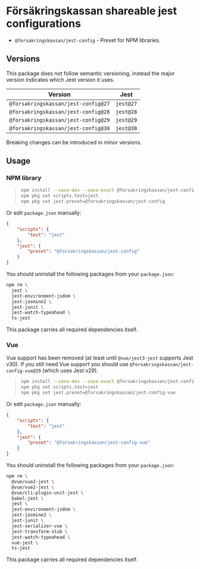 # Försäkringskassan shareable jest configurations

- `@forsakringskassan/jest-config` - Preset for NPM libraries.

## Versions

This package does not follow semantic versioning, instead the major version indicates which Jest version it uses.

| Version                             | Jest      |
| ----------------------------------- | --------- |
| `@forsakringskassan/jest-config@27` | `jest@27` |
| `@forsakringskassan/jest-config@28` | `jest@28` |
| `@forsakringskassan/jest-config@29` | `jest@29` |
| `@forsakringskassan/jest-config@30` | `jest@30` |

Breaking changes can be introduced in minor versions.

## Usage

### NPM library

> ```bash
> npm install --save-dev --save-exact @forsakringskassan/jest-config
> npm pkg set scripts.test=jest
> npm pkg set jest.preset=@forsakringskassan/jest-config
> ```

Or edit `package.json` manually:

```json
{
    "scripts": {
        "test": "jest"
    },
    "jest": {
        "preset": "@forsakringskassan/jest-config"
    }
}
```

You should uninstall the following packages from your `package.json`:

```bash
npm rm \
  jest \
  jest-environment-jsdom \
  jest-jasmine2 \
  jest-junit \
  jest-watch-typeahead \
  ts-jest
```

This package carries all required dependencies itself.

### Vue

Vue support has been removed (at least until `@vue/jest3-jest` supports Jest v30).
If you still need Vue support you should use `@forsakringskassan/jest-config-vue@29` (which uses Jest v29).

> ```bash
> npm install --save-dev --save-exact @forsakringskassan/jest-config-vue@29
> npm pkg set scripts.test=jest
> npm pkg set jest.preset=@forsakringskassan/jest-config-vue
> ```

Or edit `package.json` manually:

```json
{
    "scripts": {
        "test": "jest"
    },
    "jest": {
        "preset": "@forsakringskassan/jest-config-vue"
    }
}
```

You should uninstall the following packages from your `package.json`:

```bash
npm rm \
  @vue/vue2-jest \
  @vue/vue2-jest \
  @vue/cli-plugin-unit-jest \
  babel-jest \
  jest \
  jest-environment-jsdom \
  jest-jasmine2 \
  jest-junit \
  jest-serializer-vue \
  jest-transform-stub \
  jest-watch-typeahead \
  vue-jest \
  ts-jest
```

This package carries all required dependencies itself.

